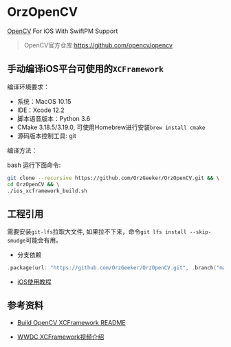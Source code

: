 # OrzOpenCV

[OpenCV](https://opencv.org/) For iOS With SwiftPM Support

> OpenCV官方仓库:<https://github.com/opencv/opencv>

## 手动编译iOS平台可使用的`XCFramework`

编译环境要求：

- 系统：MacOS 10.15
- IDE：Xcode 12.2
- 脚本语音版本：Python 3.6
- CMake 3.18.5/3.19.0, 可使用Homebrew进行安装`brew install cmake`
- 源码版本控制工具: git

编译方法：

bash 运行下面命令:

```bash
git clone --recursive https://github.com/OrzGeeker/OrzOpenCV.git && \
cd OrzOpenCV && \
./ios_xcframework_build.sh
```

## 工程引用

需要安装`git-lfs`拉取大文件, 如果拉不下来，命令`git lfs install --skip-smudge`可能会有用。

- 分支依赖

```swift
.package(url: "https://github.com/OrzGeeker/OrzOpenCV.git", .branch("main"))
```

- [iOS使用教程](https://docs.opencv.org/master/d3/dc9/tutorial_table_of_content_ios.html)


参考资料
---

- [Build OpenCV XCFramework README](https://github.com/opencv/opencv/tree/master/platforms/apple)

- [WWDC XCFramework视频介绍](https://developer.apple.com/videos/play/wwdc2020/10147/)
